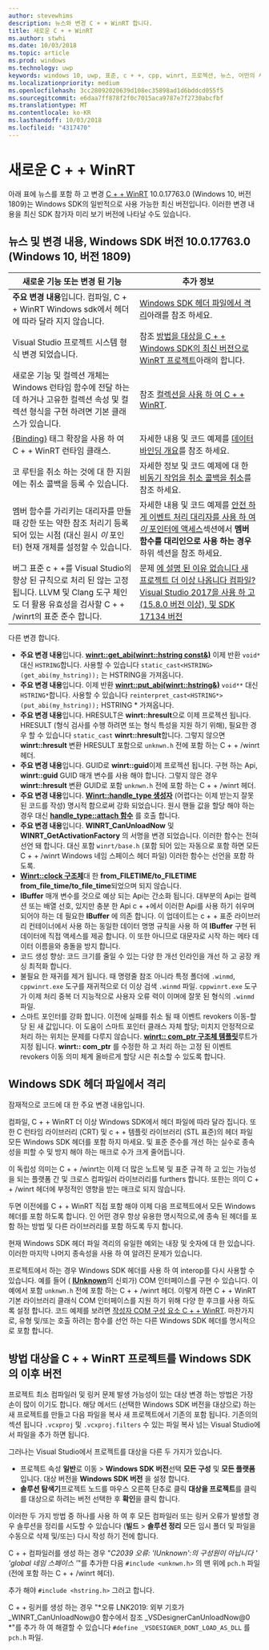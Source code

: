 ```yaml
---
author: stevewhims
description: 뉴스와 변경 C + + WinRT 합니다.
title: 새로운 C + + WinRT
ms.author: stwhi
ms.date: 10/03/2018
ms.topic: article
ms.prod: windows
ms.technology: uwp
keywords: windows 10, uwp, 표준, c + +, cpp, winrt, 프로젝션, 뉴스, 어떤의 새
ms.localizationpriority: medium
ms.openlocfilehash: 3cc28092020639d108ec35898ad1d6bddcd055f5
ms.sourcegitcommit: e6daa7ff878f2f0c7015aca9787e7f2730abcfbf
ms.translationtype: MT
ms.contentlocale: ko-KR
ms.lasthandoff: 10/03/2018
ms.locfileid: "4317470"
---
```

# <a name="whats-new-in-cwinrt"></a>새로운 C + + WinRT

아래 표에 뉴스를 포함 하 고 변경 [C + + WinRT](/windows/uwp/cpp-and-winrt-apis/intro-to-using-cpp-with-winrt) 10.0.17763.0 (Windows 10, 버전 1809)는 Windows SDK의 일반적으로 사용 가능한 최신 버전입니다. 이러한 변경 내용을 최신 SDK 참가자 미리 보기 버전에 나타날 수도 있습니다.

## <a name="news-and-changes-in-windows-sdk-version-100177630-windows-10-version-1809"></a>뉴스 및 변경 내용, Windows SDK 버전 10.0.17763.0 (Windows 10, 버전 1809)

| 새로운 기능 또는 변경 된 기능 | 추가 정보 |
| - | - |
| **주요 변경 내용**입니다. 컴파일, C + + WinRT Windows sdk에서 헤더에 따라 달라 지지 않습니다. | [Windows SDK 헤더 파일에서 격리](#isolation-from-windows-sdk-header-files)아래를 참조 하세요. |
| Visual Studio 프로젝트 시스템 형식 변경 되었습니다. | 참조 [방법을 대상을 C + + Windows SDK의 최신 버전으로 WinRT 프로젝트](#how-to-retarget-your-cwinrt-project-to-a-later-version-of-the-windows-sdk)아래의 합니다. |
| 새로운 기능 및 컬렉션 개체는 Windows 런타임 함수에 전달 하는 데 하거나 고유한 컬렉션 속성 및 컬렉션 형식을 구현 하려면 기본 클래스가 있습니다. | 참조 [컬렉션을 사용 하 여 C + + WinRT](collections.md). |
| [{Binding}](/windows/uwp/xaml-platform/binding-markup-extension) 태그 확장을 사용 하 여 C + + WinRT 런타임 클래스. | 자세한 내용 및 코드 예제를 [데이터 바인딩 개요](/windows/uwp/data-binding/data-binding-quickstart)를 참조 하세요. |
| 코 루틴을 취소 하는 것에 대 한 지원에는 취소 콜백을 등록 수 있습니다. | 자세한 정보 및 코드 예제에 대 한 [비동기 작업을 취소 콜백을 취소](concurrency.md#canceling-an-asychronous-operation-and-cancellation-callbacks)를 참조 하세요. |
| 멤버 함수를 가리키는 대리자를 만들 때 강한 또는 약한 참조 처리기 등록 되어 있는 시점 (대신 원시 *이* 포인터) 현재 개체를 설정할 수 있습니다. | 자세한 내용 및 코드 예제를 [안전 하 게 이벤트 처리 대리자를 사용 하 여 *이* 포인터에 액세스](weak-references.md#safely-accessing-the-this-pointer-with-an-event-handling-delegate)섹션에서 **멤버 함수를 대리인으로 사용 하는 경우** 하위 섹션을 참조 하세요. |
| 버그 표준 c + +를 Visual Studio의 향상 된 규칙으로 처리 된 않는 고정 됩니다. LLVM 및 Clang 도구 체인도 더 활용 유효성을 검사할 C + + /winrt의 표준 준수 합니다. | 문제 [에 설명 된 이유 없습니다 새 프로젝트 더 이상 나옵니다 컴파일? Visual Studio 2017을 사용 하 고 (15.8.0 버전 이상), 및 SDK 17134 버전](faq.md#why-wont-my-new-project-compile-im-using-visual-studio-2017-version-1580-or-higher-and-sdk-version-17134) |

다른 변경 합니다.

- **주요 변경 내용**입니다. [**winrt::get_abi(winrt::hstring const&)**](/uwp/cpp-ref-for-winrt/get-abi) 이제 반환 `void*` 대신 `HSTRING`합니다. 사용할 수 있습니다 `static_cast<HSTRING>(get_abi(my_hstring));` 는 HSTRING을 가져옵니다.
- **주요 변경 내용**입니다. 이제 반환 [**winrt::put_abi(winrt::hstring&)**](/uwp/cpp-ref-for-winrt/put-abi) `void**` 대신 `HSTRING*`합니다. 사용할 수 있습니다 `reinterpret_cast<HSTRING*>(put_abi(my_hstring));` HSTRING * 가져옵니다.
- **주요 변경 내용**입니다. HRESULT은 **winrt::hresult**으로 이제 프로젝션 됩니다. HRESULT (형식 검사를 수행 하려면 또는 형식 특성을 지원 하기 위해), 필요한 경우 할 수 있습니다 `static_cast` **winrt::hresult**합니다. 그렇지 않으면 **winrt::hresult** 변환 HRESULT 포함으로 `unknwn.h` 전에 포함 하는 C + + /winrt 헤더.
- **주요 변경 내용**입니다. GUID로 **winrt::guid**이제 프로젝션 됩니다. 구현 하는 Api, **winrt::guid** GUID 매개 변수를 사용 해야 합니다. 그렇지 않은 경우 **winrt::hresult** 변환 GUID로 포함 `unknwn.h` 전에 포함 하는 C + + /winrt 헤더.
- **주요 변경 내용**입니다. [**Winrt::handle_type 생성자**](/uwp/cpp-ref-for-winrt/handle-type#handletypehandletype-constructor) (어렵다는 이제 받는지 잘못 된 코드를 작성) 명시적 함으로써 강화 되었습니다. 원시 핸들 값을 할당 해야 하는 경우 대신 [**handle_type::attach 함수**](/uwp/cpp-ref-for-winrt/handle-type#handletypeattach-function) 를 호출 합니다.
- **주요 변경 내용**입니다. **WINRT_CanUnloadNow** 및 **WINRT_GetActivationFactory** 의 서명을 변경 되었습니다. 이러한 함수는 전혀 선언 돼 합니다. 대신 포함 `winrt/base.h` (포함 되어 있는 자동으로 포함 하면 모든 C + + /winrt Windows 네임 스페이스 헤더 파일) 이러한 함수는 선언을 포함 하도록.
- [**Winrt::clock 구조체**](/uwp/cpp-ref-for-winrt/clock)대 한 **from_FILETIME/to_FILETIME** **from_file_time/to_file_time**되었으며 되지 않습니다.
- **IBuffer** 매개 변수를 것으로 예상 되는 Api는 간소화 됩니다. 대부분의 Api는 컬렉션 또는 배열 선호, 있지만 충분 한 Api c + +에서 이러한 Api를 사용 하기 쉬우며 되어야 하는 데 필요한 **IBuffer** 에 의존 합니다. 이 업데이트는 c + + 표준 라이브러리 컨테이너에서 사용 하는 동일한 데이터 명명 규칙을 사용 하 여 **IBuffer** 구현 뒤 데이터에 직접 액세스를 제공 합니다. 이 또한 아니므로 대문자로 시작 하는 메타 데이터 이름을와 충돌을 방지 합니다.
- 코드 생성 향상: 코드 크기를 줄일 수 있는 다양 한 개선 인라인을 개선 하 고 공장 캐싱 최적화 합니다.
- 불필요 한 재귀를 제거 됩니다. 때 명령줄 참조 아니라 특정 폴더에 `.winmd`, `cppwinrt.exe` 도구를 재귀적으로 더 이상 검색 `.winmd` 파일. `cppwinrt.exe` 도구가 이제 처리 중복 더 지능적으로 사용자 오류 력이 이며에 잘못 된 형식의 `.winmd` 파일.
- 스마트 포인터를 강화 합니다. 이전에 실패를 취소 될 때 이벤트 revokers 이동-할당 된 새 값입니다. 이 도움이 스마트 포인터 클래스 자체 할당; 미치지 안정적으로 처리 하는 위치는 문제를 다루지 않습니다. [**winrt:: com_ptr 구조체 템플릿**](/uwp/cpp-ref-for-winrt/com-ptr)루트가 지정 됩니다. **winrt:: com_ptr** 를 수정한 하 고 처리 하는 고정 된 이벤트 revokers 이동 의미 체계 올바르게 할당 시은 취소할 수 있도록 합니다.

## <a name="isolation-from-windows-sdk-header-files"></a>Windows SDK 헤더 파일에서 격리

잠재적으로 코드에 대 한 주요 변경 내용입니다.

컴파일, C + + WinRT 더 이상 Windows SDK에서 헤더 파일에 따라 달라 집니다. 또한 C 런타임 라이브러리 (CRT) 및 c + + 템플릿 라이브러리 (STL 표준)의 헤더 파일 모든 Windows SDK 헤더를 포함 하지 마세요. 및 표준 준수를 개선 하는 실수로 종속성을 피할 수 및 방지 해야 하는 매크로 수가 크게 줄어듭니다.

이 독립성 의미는 C + + /winrt는 이제 더 많은 노트북 및 표준 규격 하 고 있는 가능성을 되는 플랫폼 간 및 크로스 컴파일러 라이브러리를 furthers 합니다. 또한는 의미 C + + /winrt 헤더에 부정적인 영향을 받는 매크로 되지 않습니다.

두면 이전에를 C + + WinRT 직접 포함 해야 이제 다음 프로젝트에서 모든 Windows 헤더를 포함 하도록 합니다. 인 어떤 경우 항상 유용한 명시적으로,에 종속 된 헤더를 포함 하는 방법 및 다른 라이브러리를 포함 하도록 두지 합니다.

현재 Windows SDK 헤더 파일 격리의 유일한 예외는 내장 및 숫자에 대 한 있습니다. 이러한 마지막 나머지 종속성을 사용 하 여 알려진 문제가 있습니다.

프로젝트에서 하는 경우 Windows SDK 헤더를 사용 하 여 interop를 다시 사용할 수 있습니다. 예를 들어 ( [**IUnknown**](https://msdn.microsoft.com/library/windows/desktop/ms680509)의 신뢰가) COM 인터페이스를 구현 수 있습니다. 이 예에서 포함 `unknwn.h` 전에 포함 하는 C + + /winrt 헤더. 이렇게 하면 C + + WinRT 기본 라이브러리 클래식 COM 인터페이스를 지원 하기 위해 다양 한 후크를 사용 하도록 설정 합니다. 코드 예제를 보려면 [작성자 COM 구성 요소 C + + WinRT](author-coclasses.md). 마찬가지로, 유형 및/또는 호출 하려는 함수를 선언 하는 다른 Windows SDK 헤더를 명시적으로 포함 합니다.

## <a name="how-to-retarget-your-cwinrt-project-to-a-later-version-of-the-windows-sdk"></a>방법 대상을 C + + WinRT 프로젝트를 Windows SDK의 이후 버전

프로젝트 최소 컴파일러 및 링커 문제 발생 가능성이 있는 대상 변경 하는 방법은 가장 손이 많이 이기도 합니다. 해당 메서드 (선택한 Windows SDK 버전을 대상으로) 하는 새 프로젝트를 만들고 다음 파일을 복사 새 프로젝트에서 기존의 포함 됩니다. 기존의의 섹션 됩니다 `.vcxproj` 및 `.vcxproj.filters` 수 있는 파일 복사 넘는 Visual Studio에서 파일을 추가 하면 됩니다.

그러나는 Visual Studio에서 프로젝트를 대상을 다른 두 가지가 있습니다.

- 프로젝트 속성 **일반**로 이동 \> **Windows SDK 버전**선택 **모든 구성** 및 **모든 플랫폼**입니다. 대상 버전을 **Windows SDK 버전** 을 설정 합니다.
- **솔루션 탐색기**프로젝트 노드를 마우스 오른쪽 단추로 클릭 **대상을 프로젝트**를 클릭를 대상으로 하려는 버전 선택한 후 **확인**을 클릭 합니다.

이러한 두 가지 방법 중 하나를 사용 하 여 후 모든 컴파일러 또는 링커 오류가 발생할 경우 솔루션을 정리를 시도할 수 있습니다 (**빌드** > **솔루션 정리** 모든 임시 폴더 및 파일을 수동으로 삭제 및/또는) 다시 작성 하기 전에 합니다.

C + + 컴파일러를 생성 하는 경우 "*C2039 오류: 'IUnknown':의 구성원이 아닙니다 ' \'global 네임 스페이스 '*"를 추가한 다음 `#include <unknwn.h>` 의 맨 위에 `pch.h` 파일 (전에 포함 하는 C + + /winrt 헤더).

추가 해야 `#include <hstring.h>` 그러고 합니다.

C + + 링커를 생성 하는 경우 "*오류 LNK2019: 외부 기호가 _WINRT_CanUnloadNow@0 함수에서 참조 _VSDesignerCanUnloadNow@0 *"를 추가 하 여 해결할 수 있습니다 `#define _VSDESIGNER_DONT_LOAD_AS_DLL` 를 `pch.h` 파일.
